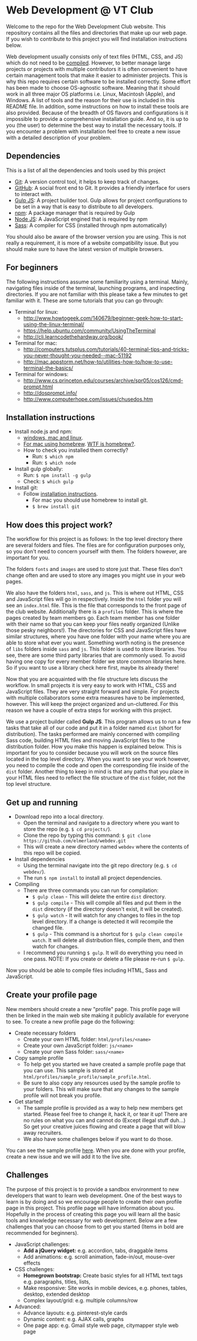 # Web Development @ VT Club

Welcome to the repo for the Web Development Club website. This repository contains all the files and directories that make up our web page. If you wish to contribute to this project you will find installation instructions below.

Web development usually consists only of text files (HTML, CSS, and JS) which do not need to be [compiled](http://en.wikipedia.org/wiki/Compiler). However, to better manage large projects or projects with multiple contributors it is often convenient to have certain management tools that make it easier to administer projects. This is why this repo requires certain software to be installed correctly. Some effort has been made to choose OS-agnostic software. Meaning that it should work in all three major OS platforms i.e. Linux, Macintosh (Apple), and Windows. A list of tools and the reason for their use is included in this README file. In addition, some instructions on how to install these tools are also provided. Because of the breadth of OS flavors and configurations is it impossible to provide a comprehensive installation guide. And so, it is up to you (the user) to determine the best way to install the necessary tools. If you encounter a problem with installation feel free to create a new issue with a detailed description of your problem.

## Dependencies

This is a list of all the dependencies and tools used by this project
- [Git](http://git-scm.com/): A version control tool, it helps to keep track of changes.
- [GitHub](https://github.com/): A social front end to Git. It provides a friendly interface for users to interact with.
- [Gulp JS](http://gulpjs.com/): A project builder tool. Gulp allows for project configurations to be set in a way that is easy to distribute to all developers.
- [npm](https://www.npmjs.org/): A package manager that is required by Gulp
- [Node JS](http://nodejs.org/): A JavaScript engined that is required by npm
- [Sass](http://sass-lang.com/): A compiler for CSS (installed through npm automatically)

You should also be aware of the browser version you are using. This is not really a requirement, it is more of a website compatibility issue. But you should make sure to have the latest version of multiple browsers.

## For beginners

The following instructions assume some familiarity using a terminal. Mainly, navigating files inside of the terminal, launching programs, and inspecting directories. If you are not familiar with this please take a few minutes to get familiar with it. These are some tutorials that you can go through:
- Terminal for linux:
    - http://www.howtogeek.com/140679/beginner-geek-how-to-start-using-the-linux-terminal/
    - https://help.ubuntu.com/community/UsingTheTerminal
    - http://cli.learncodethehardway.org/book/
- Terminal for mac:
    - http://computers.tutsplus.com/tutorials/40-terminal-tips-and-tricks-you-never-thought-you-needed--mac-51192
    - http://mac.appstorm.net/how-to/utilities-how-to/how-to-use-terminal-the-basics/
- Terminal for windows:
    - http://www.cs.princeton.edu/courses/archive/spr05/cos126/cmd-prompt.html
    - http://dosprompt.info/
    - http://www.computerhope.com/issues/chusedos.htm

## Installation instructions

- Install node.js and npm:
    - [windows, mac and linux](http://nodejs.org/download/).
    - [For mac using homebrew](http://thechangelog.com/install-node-js-with-homebrew-on-os-x/). [WTF is homebrew?](http://brew.sh/).
    - How to check you installed them correctly?
        - Run: `$ which npm`
        - Run: `$ which node`
- Install gulp globally:
    - Run: `$ npm install -g gulp`
    - Check: `$ which gulp`
- Install git:
    - Follow [installation instructions](http://git-scm.com/book/en/Getting-Started-Installing-Git).
        - For mac you should use homebrew to install git.
        - `$ brew install git`

## How does this project work?

The workflow for this project is as follows: In the top level directory there are several folders and files. The files are for configuration purposes only, so you don't need to concern yourself with them. The folders however, are important for you.

The folders `fonts` and `images` are used to store just that. These files don't change often and are used to store any images you might use in your web pages.

We also have the folders `html`, `sass`, and `js`. This is where out HTML, CSS and JavaScript files will go in respectively. Inside the `html` folder you will see an `index.html` file. This is the file that corresponds to the front page of the club website. Additionally there is a `profiles` folder. This is where the pages created by team members go. Each team member has one folder with their name so that you can keep your files neatly organized (Unlike those pesky neighbors!). The directories for CSS and JavaScript files have similar structures, where you have one folder with your name where you are able to store what ever you  want. Something worth noting is the presence of `libs` folders inside `sass` and `js`. This folder is used to store libraries. You see, there are some third party libraries that are commonly used. To avoid having one copy for every member folder we store common libraries here. So if you want to use a library check here first, maybe its already there!

Now that you are acquainted with the file structure lets discuss the workflow. In small projects it is very easy to work with HTML, CSS and JavaScript files. They are very straight forward and simple. For projects with multiple collaborators some extra measures have to be implemented, however. This will keep the project organized and un-cluttered. For this reason we have a couple of extra steps for working with this project.

We use a project builder called **Gulp JS**. This program allows us to run a few tasks that take all of our code and put it in a folder named `dist` (short for distribution). The tasks performed are mainly concerned with compiling Sass code, building HTML files and moving JavaScript files to the distribution folder. How you make this happen is explained below. This is important for you to consider because you will work on the source files located in the top level directory. When you want to see your work however, you need to compile the code and open the corresponding file inside of the `dist` folder. Another thing to keep in mind is that any paths that you place in your HTML files need to reflect the file structure of the `dist` folder, not the top level structure.

## Get up and running
- Download repo into a local directory.
    - Open the terminal and navigate to a directory where you want to store the repo (e.g. `$ cd projects/`).
    - Clone the repo by typing this command: `$ git clone https://github.com/elmerland/webdev.git`
    - This will create a new directory named `webdev` where the contents of this repo will be copied.
- Install dependencies
    - Using the terminal navigate into the git repo directory (e.g. `$ cd webdev/`).
    - The run `$ npm install` to install all project dependencies.
- Compiling
    - There are three commands you can run for compilation:
        - `$ gulp clean` - This will delete the entire `dist` directory.
        - `$ gulp compile` - This will compile all files and put them in the `dist` directory (if the directory doesn't exist, it will be created).
        - `$ gulp watch` - It will watch for any changes to files in the top level directory. If a change is detected it will recompile the changed file.
        - `$ gulp` - This command is a shortcut for `$ gulp clean compile watch`. It will delete all distribution files, compile them, and then watch for changes.
    - I recommend you running `$ gulp`. It will do everything you need in one pass. NOTE: If you create or delete a file please re-run `$ gulp`.

Now you should be able to compile files including HTML, Sass and JavaScript.

## Create your profile page

New members should create a new "profile" page. This profile page will then be linked in the main web site making it publicly available for everyone to see. To create a new profile page do the following:

- Create necessary folders
    - Create your own HTML folder: `html/profiles/<name>`
    - Create your own JavaScript folder: `js/<name>`
    - Create your own Sass folder: `sass/<name>`
- Copy sample profile
    - To help get you started we have created a sample profile page that you can use. This sample is stored at `html/profiles/sample_profile/sample_profile.html`. 
    - Be sure to also copy any resources used by the sample profile to your folders. This will make sure that any changes to the sample profile will not break you profile.
- Get started!
    - The sample profile is provided as a way to help new members get started. Please feel free to change it, hack it, or tear it up! There are no rules on what you can and cannot do (Except illegal stuff duh...) So get your creative juices flowing and create a page that will blow away recruiters.
    - We also have some challenges below if you want to do those.

You can see the sample profile [here](http://www.webdev.org.vt.edu/profiles/sample_profile/sample_profile.html). When you are done with your profile, create a new issue and we will add it to the live site.

## Challenges

The purpose of this project is to provide a sandbox environment to new developers that want to learn web development. One of the best ways to learn is by doing and so we encourage people to create their own profile page in this project. This profile page will have information about you. Hopefully in the process of creating this page you will learn all the basic tools and knowledge necessary for web development. Below are a few challenges that you can choose from to get you started (Items in bold are recommended for beginners).

- JavaScript challenges:
    - **Add a jQuery widget:** e.g. accordion, tabs, draggable items
    - Add animations: e.g. scroll animation, fade-in/out, mouse-over effects
- CSS challenges:
    - **Homegrown bootstrap:** Create basic styles for all HTML text tags e.g. paragraphs, titles, lists, 
    - Make responsive: Site works in mobile devices, e.g. phones, tables, desktop, extended desktop
    - Complex layout/grid: e.g. multiple columns/row
- Advanced:
    - Advance layouts: e.g. pinterest-style cards
    - Dynamic content: e.g. AJAX calls, graphs
    - One page app: e.g. Gmail style web page, citymapper style web page
